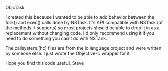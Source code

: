 
ObjcTask

I created this because I wanted to be able to add behavior between the fork() and exec() calls done by NSTask. It's API compatible with NSTask (of the methods it supports) so most projects should be able to drop it in as a replacement without changing code. I'd only recommend using it if you need to do something you can't do with NSTask.

The callsystem.[hc] files are from the Io language project and were written by someone else. I just wrote the Objective-c wrapper for it.

Hope you find this code useful,
Steve